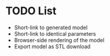 # TODO List

- Short-link to generated model
- Short-link to identical parameters
- Browser-side rendering of the model
- Export model as STL download
